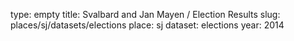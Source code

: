 type: empty
title: Svalbard and Jan Mayen / Election Results
slug: places/sj/datasets/elections
place: sj
dataset: elections
year: 2014
